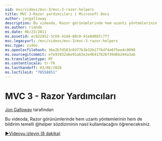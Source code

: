 ```yaml
---
uid: mvc/videos/mvc-3/mvc-3-razor-helpers
title: MVC 3-Razor yardımcıları | Microsoft Docs
author: jongalloway
description: Bu videoda, Razor görünümlerinde hem uzantı yöntemlerinin hem de bildirim temelli @helper sözdiziminin nasıl kullanılacağını öğreneceksiniz.
ms.author: riande
ms.date: 06/23/2011
ms.assetid: ec822852-3c69-41d4-80c0-91e8d08fc7f7
msc.legacyurl: /mvc/videos/mvc-3/mvc-3-razor-helpers
msc.type: video
ms.openlocfilehash: 36e2b7d503c0377b3b32b1776df4e0f5ee4c0090
ms.sourcegitcommit: e7e91932a6e91a63e2e46417626f39d6b244a3ab
ms.translationtype: MT
ms.contentlocale: tr-TR
ms.lasthandoff: 03/06/2020
ms.locfileid: "78558851"
---
```

# <a name="mvc-3---razor-helpers"></a>MVC 3 - Razor Yardımcıları

[Jon Galloway](https://github.com/jongalloway) tarafından

Bu videoda, Razor görünümlerinde hem uzantı yöntemlerinin hem de bildirim temelli @helper sözdiziminin nasıl kullanılacağını öğreneceksiniz.

[&#9654;Videoyu izleyin (8 dakika)](https://channel9.msdn.com/Blogs/ASP-NET-Site-Videos/mvc-3-razor-helpers)
